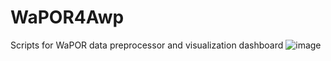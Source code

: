 # WaPOR4Awp
Scripts for WaPOR data preprocessor and visualization dashboard
![image](/graphicalabstract_2.jpg) 
